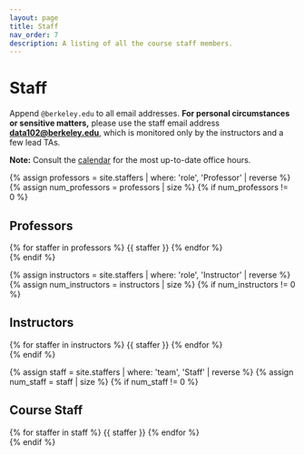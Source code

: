 ```yaml
---
layout: page
title: Staff
nav_order: 7
description: A listing of all the course staff members.
---
```


# Staff

Append `@berkeley.edu` to all email addresses. **For personal circumstances or sensitive matters,** please use the staff email address **[data102@berkeley.edu](mailto:data102@berkeley.edu)**, which is monitored only by the instructors and a few lead TAs.

**Note:** Consult the [calendar]({{site.baseurl}}/calendar) for the most up-to-date office hours.

{% assign professors = site.staffers | where: 'role', 'Professor' | reverse %}
{% assign num_professors = professors | size %}
{% if num_professors != 0 %}
## Professors

<div class = "role flex">
    {% for staffer in professors %}
        {{ staffer }}
    {% endfor %}
</div>
{% endif %}
    
{% assign instructors = site.staffers | where: 'role', 'Instructor' | reverse %}
{% assign num_instructors = instructors | size %}
{% if num_instructors != 0 %}
## Instructors

<div class = "role flex">
    {% for staffer in instructors %}
        {{ staffer }}
    {% endfor %}
</div>
{% endif %}

{% assign staff = site.staffers | where: 'team', 'Staff' | reverse %}
{% assign num_staff = staff | size %}
{% if num_staff != 0 %}
## Course Staff

<div class = "role flex">
    {% for staffer in staff %}
        {{ staffer }}
    {% endfor %}
</div>
{% endif %}